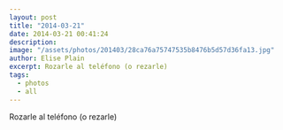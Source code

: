 ```yaml
---
layout: post
title: "2014-03-21"
date: 2014-03-21 00:41:24
description: 
image: "/assets/photos/201403/28ca76a75747535b8476b5d57d36fa13.jpg"
author: Elise Plain
excerpt: Rozarle al teléfono (o rezarle)
tags: 
  - photos
  - all
---
```


Rozarle al teléfono (o rezarle)
<p></p>

